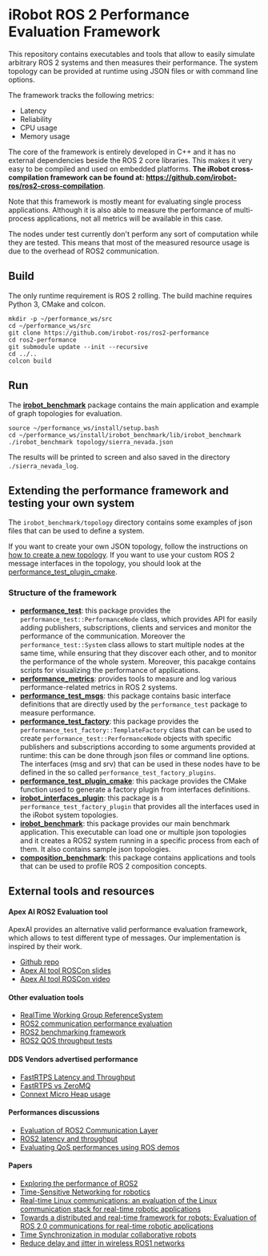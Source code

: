 # iRobot ROS 2 Performance Evaluation Framework

This repository contains executables and tools that allow to easily simulate arbitrary ROS 2 systems and then measures their performance.
The system topology can be provided at runtime using JSON files or with command line options.

The framework tracks the following metrics:
 - Latency
 - Reliability
 - CPU usage
 - Memory usage

The core of the framework is entirely developed in C++ and it has no external dependencies beside the ROS 2 core libraries.
This makes it very easy to be compiled and used on embedded platforms.
**The iRobot cross-compilation framework can be found at: https://github.com/irobot-ros/ros2-cross-compilation**.

Note that this framework is mostly meant for evaluating single process applications.
Although it is also able to measure the performance of multi-process applications, not all metrics will be available in this case.

The nodes under test currently don't perform any sort of computation while they are tested.
This means that most of the measured resource usage is due to the overhead of ROS2 communication.

## Build

The only runtime requirement is ROS 2 rolling.
The build machine requires Python 3, CMake and colcon.

```
mkdir -p ~/performance_ws/src
cd ~/performance_ws/src
git clone https://github.com/irobot-ros/ros2-performance
cd ros2-performance
git submodule update --init --recursive
cd ../..
colcon build
```

## Run

The **[irobot_benchmark](irobot_benchmark)** package contains the main application and example of graph topologies for evaluation.

```
source ~/performance_ws/install/setup.bash
cd ~/performance_ws/install/irobot_benchmark/lib/irobot_benchmark
./irobot_benchmark topology/sierra_nevada.json
```

The results will be printed to screen and also saved in the directory `./sierra_nevada_log`.

## Extending the performance framework and testing your own system

The `irobot_benchmark/topology` directory contains some examples of json files that can be used to define a system.

If you want to create your own JSON topology, follow the instructions on [how to create a new topology](performance_test_factory/create_new_topology.md).
If you want to use your custom ROS 2 message interfaces in the topology, you should look at the [performance_test_plugin_cmake](performance_test_plugin_cmake).

### Structure of the framework

 - **[performance_test](performance_test)**: this package provides the `performance_test::PerformanceNode` class, which provides API for easily adding publishers, subscriptions, clients and services and monitor the performance of the communication.
 Moreover the `performance_test::System` class allows to start multiple nodes at the same time, while ensuring that they discover each other, and to monitor the performance of the whole system.
 Moreover, this pacakge contains scripts for visualizing the performance of applications.
 - **[performance_metrics](performance_metrics)**: provides tools to measure and log various performance-related metrics in ROS 2 systems.
 - **[performance_test_msgs](performance_test_msgs)**: this package contains basic interface definitions that are directly used by the `performance_test` package to measure performance.
 - **[performance_test_factory](performance_test_factory)**: this package provides the `performance_test_factory::TemplateFactory` class that can be used to create `performance_test::PerformanceNode` objects with specific publishers and subscriptions according to some arguments provided at runtime: this can be done through json files or command line options.
 The interfaces (msg and srv) that can be used in these nodes have to be defined in the so called `performance_test_factory_plugins`.
 - **[performance_test_plugin_cmake](performance_test_plugin_cmake)**: this package provides the CMake function used to generate a factory plugin from interfaces definitions.
 - **[irobot_interfaces_plugin](irobot_interfaces_plugin)**: this package is a `performance_test_factory_plugin` that provides all the interfaces used in the iRobot system topologies.
 - **[irobot_benchmark](irobot_benchmark)**: this package provides our main benchmark application.
 This executable can load one or multiple json topologies and it creates a ROS2 system running in a specific process from each of them.
 It also contains sample json topologies.
 - **[composition_benchmark](composition_benchmark)**: this package contains applications and tools that can be used to profile ROS 2 composition concepts.

## External tools and resources

#### Apex AI ROS2 Evaluation tool

ApexAI provides an alternative valid performance evaluation framework, which allows to test different type of messages.
Our implementation is inspired by their work.

 - [Github repo](https://github.com/ApexAI/performance_test)
 - [Apex AI tool ROSCon slides](https://roscon.ros.org/2018/presentations/ROSCon2018_MiddlewarePerformanceTesting.pdf)
 - [Apex AI tool ROSCon video](https://vimeo.com/293257342)

#### Other evaluation tools

 - [RealTime Working Group ReferenceSystem](https://github.com/ros-realtime/reference-system)
 - [ROS2 communication performance evaluation](https://github.com/ros2/rclcpp/issues/634)
 - [ROS2 benchmarking framework](https://github.com/piappl/ros2_benchmarking)
 - [ROS2 QOS throughput tests](https://github.com/Adlink-ROS/adlink_ros2_tools)

#### DDS Vendors advertised performance

 - [FastRTPS Latency and Throughput](https://www.eprosima.com/index.php/resources-all/performance/40-eprosima-fast-rtps-performance)
 - [FastRTPS vs ZeroMQ](https://www.eprosima.com/index.php/resources-all/performance/zmq-vs-eprosima-fast-rtps)
 - [Connext Micro Heap usage](https://community.rti.com/static/documentation/connext-micro/2.4.10/doc/html/group__datasheet__armv6leLinux2__6gcc4__6__3.html#armv6leLinux2_6gcc4_6_3_HEAP)

#### Performances discussions

 - [Evaluation of ROS2 Communication Layer](https://roscon.ros.org/2016/presentations/rafal.kozik-ros2evaluation.pdf)
 - [ROS2 latency and throughput](https://discourse.ros.org/t/latency-and-throughput-in-ros2/4367)
 - [Evaluating QoS performances using ROS demos](https://github.com/ros2/rmw_fastrtps/issues/202)


#### Papers

 - [Exploring the performance of ROS2](https://www.semanticscholar.org/paper/Exploring-the-performance-of-ROS2-Maruyama-Kato/07b895f3b584dea4f64e91844f243de382026b20)
 - [Time-Sensitive Networking for robotics](https://arxiv.org/abs/1804.07643)
 - [Real-time Linux communications: an evaluation of the Linux communication stack for real-time robotic applications](https://arxiv.org/pdf/1808.10821.pdf)
 - [Towards a distributed and real-time framework for robots: Evaluation
of ROS 2.0 communications for real-time robotic applications](https://arxiv.org/pdf/1809.02595.pdf)
 - [Time Synchronization in modular collaborative robots](https://arxiv.org/pdf/1809.07295.pdf)
 - [Reduce delay and jitter in wireless ROS1 networks](https://arxiv.org/pdf/1707.07540.pdf)
